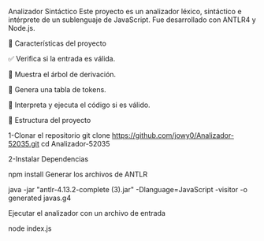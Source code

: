 Analizador Sintáctico
Este proyecto es un analizador léxico, sintáctico e intérprete de un sublenguaje de JavaScript. Fue desarrollado con ANTLR4 y Node.js.

🧠 Características del proyecto

✅ Verifica si la entrada es válida.

🌲 Muestra el árbol de derivación.

📄 Genera una tabla de tokens.

🧮 Interpreta y ejecuta el código si es válido.

📁 Estructura del proyecto

1-Clonar el repositorio 
git clone https://github.com/jowy0/Analizador-52035.git
cd Analizador-52035

2-Instalar Dependencias

npm install
Generar los archivos de ANTLR 

java -jar "antlr-4.13.2-complete (3).jar" -Dlanguage=JavaScript -visitor -o generated javas.g4

Ejecutar el analizador con un archivo de entrada

node index.js
